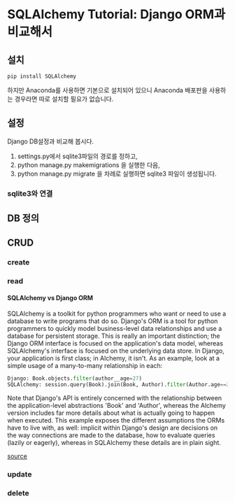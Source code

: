 # SQLAlchemy Tutorial: Django ORM과 비교해서 #

## 설치 ##
```
pip install SQLAlchemy
```
하지만 Anaconda를 사용하면 기본으로 설치되어 있으니 Anaconda 배포판을 사용하는 경우라면 따로 설치할 필요가 없습니다.

## 설정 ##
Django  DB설정과 비교해 봅시다. 

1. settings.py에서 sqlite3파일의 경로를 정하고, 
2. python manage.py makemigrations 을 실행한 다음, 
3. python manage.py migrate 을 차례로 실행하면 sqlite3 파일이 생성됩니다.

### sqlite3와 연결 ###

## DB 정의 ##

## CRUD ##
### create ###
### read ###
#### SQLAlchemy vs Django ORM ####
SQLAlchemy is a toolkit for python programmers who want or need to use a database to write programs that do so. Django's ORM is a tool for python programmers to quickly model business-level data relationships and use a database for persistent storage. This is really an important distinction; the Django ORM interface is focused on the application's data model, whereas SQLAlchemy's interface is focused on the underlying data store. In Django, your application is first class; in Alchemy, it isn't. As an example, look at a simple usage of a many-to-many relationship in each:

```python
Django: Book.objects.filter(author__age=27)
SQLAlchemy: session.query(Book).join(Book, Author).filter(Author.age==27)
```

Note that Django's API is entirely concerned with the relationship between the application-level abstractions 'Book' and 'Author', whereas the Alchemy version includes far more details about what is actually going to happen when executed. This example exposes the different assumptions the ORMs have to live with, as well: implicit within Django's design are decisions on the way connections are made to the database, how to evaluate queries (lazily or eagerly), whereas in SQLAlchemy these details are in plain sight.

[source](http://jmoiron.net/blog/about-sqlalchemy-and-djangos-orm/)
### update ###
### delete ###
